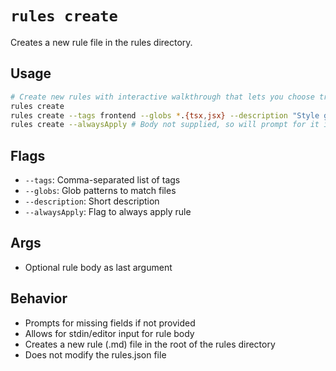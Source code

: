 # `rules create`

Creates a new rule file in the rules directory.

## Usage

```bash
# Create new rules with interactive walkthrough that lets you choose triggers and write rules
rules create
rules create --tags frontend --globs *.{tsx,jsx} --description "Style guide for writing React components" "This is the body of the rule"
rules create --alwaysApply # Body not supplied, so will prompt for it interactively
```

## Flags

- `--tags`: Comma-separated list of tags
- `--globs`: Glob patterns to match files
- `--description`: Short description
- `--alwaysApply`: Flag to always apply rule

## Args

- Optional rule body as last argument

## Behavior

- Prompts for missing fields if not provided
- Allows for stdin/editor input for rule body
- Creates a new rule (.md) file in the root of the rules directory
- Does not modify the rules.json file